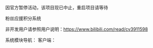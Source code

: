 因官方暂停活动，该项目现已中止，重启项目请等待

粉丝应援积分系统

非开发用户请参照用户说明：https://www.bilibili.com/read/cv3911598

系统模块导航：
客户端：
